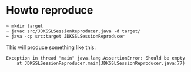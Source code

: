 # Howto reproduce

```
~ mkdir target
~ javac src/JDKSSLSessionReproducer.java -d target/
~ java -cp src:target JDKSSLSessionReproducer
```

This will produce something like this:

```
Exception in thread "main" java.lang.AssertionError: Should be empty
	at JDKSSLSessionReproducer.main(JDKSSLSessionReproducer.java:77)
```
